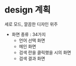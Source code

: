 # design 계획
세로 모드, 깔끔한 디자인 위주
- 화면 종류 : 34가지
    - 언어 선택 화면
    - 메인 화면
    - 검색 란을 클릭했을 시의 화면
    - 검색 결과 화면 